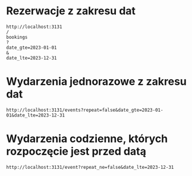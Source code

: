 # Rezerwacje z zakresu dat

    http://localhost:3131
    /
    bookings
    ?
    date_gte=2023-01-01
    &
    date_lte=2023-12-31

# Wydarzenia jednorazowe z zakresu dat

    http://localhost:3131/events?repeat=false&date_gte=2023-01-01&date_lte=2023-12-31

# Wydarzenia codzienne, których rozpoczęcie jest przed datą

    http://localhost:3131/event?repeat_ne=false&date_lte=2023-12-31
